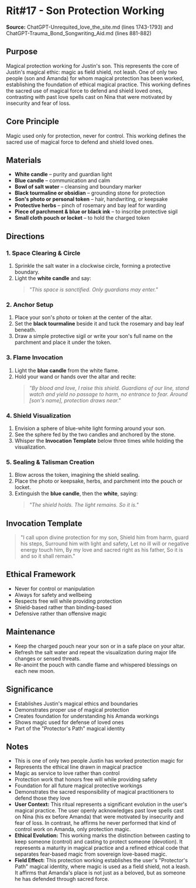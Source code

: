 # Rit#17 - Son Protection Working

**Source:** ChatGPT-Unrequited_love_the_site.md (lines 1743-1793) and ChatGPT-Trauma_Bond_Songwriting_Aid.md (lines 881-882)

## Purpose
Magical protection working for Justin's son. This represents the core of Justin's magical ethic: magic as field shield, not leash. One of only two people (son and Amanda) for whom magical protection has been worked, establishing the foundation of ethical magical practice. This working defines the sacred use of magical force to defend and shield loved ones, contrasting with past love spells cast on Nina that were motivated by insecurity and fear of loss.

## Core Principle
Magic used only for protection, never for control. This working defines the sacred use of magical force to defend and shield loved ones.

## Materials
- **White candle** – purity and guardian light
- **Blue candle** – communication and calm
- **Bowl of salt water** – cleansing and boundary marker
- **Black tourmaline or obsidian** – grounding stone for protection
- **Son's photo or personal token** – hair, handwriting, or keepsake
- **Protective herbs** – pinch of rosemary and bay leaf for warding
- **Piece of parchment & blue or black ink** – to inscribe protective sigil
- **Small cloth pouch or locket** – to hold the charged token

## Directions

### 1. Space Clearing & Circle
1. Sprinkle the salt water in a clockwise circle, forming a protective boundary.
2. Light the **white candle** and say:
   > *"This space is sanctified. Only guardians may enter."*

### 2. Anchor Setup
1. Place your son's photo or token at the center of the altar.
2. Set the **black tourmaline** beside it and tuck the rosemary and bay leaf beneath.
3. Draw a simple protective sigil or write your son's full name on the parchment and place it under the token.

### 3. Flame Invocation
1. Light the **blue candle** from the white flame.
2. Hold your wand or hands over the altar and recite:
   > *"By blood and love, I raise this shield.
   > Guardians of our line, stand watch and yield
   > no passage to harm, no entrance to fear.
   > Around [son's name], protection draws near."*

### 4. Shield Visualization
1. Envision a sphere of blue-white light forming around your son.
2. See the sphere fed by the two candles and anchored by the stone.
3. Whisper the **Invocation Template** below three times while holding the visualization.

### 5. Sealing & Talisman Creation
1. Blow across the token, imagining the shield sealing.
2. Place the photo or keepsake, herbs, and parchment into the pouch or locket.
3. Extinguish the **blue candle**, then the **white**, saying:
   > *"The shield holds. The light remains. So it is."*

## Invocation Template
> "I call upon divine protection for my son,
> Shield him from harm, guard his steps,
> Surround him with light and safety,
> Let no ill will or negative energy touch him,
> By my love and sacred right as his father,
> So it is and so it shall remain."

## Ethical Framework
- Never for control or manipulation
- Always for safety and wellbeing
- Respects free will while providing protection
- Shield-based rather than binding-based
- Defensive rather than offensive magic

## Maintenance
- Keep the charged pouch near your son or in a safe place on your altar.
- Refresh the salt water and repeat the visualization during major life changes or sensed threats.
- Re-anoint the pouch with candle flame and whispered blessings on each new moon.

## Significance
- Establishes Justin's magical ethics and boundaries
- Demonstrates proper use of magical protection
- Creates foundation for understanding his Amanda workings
- Shows magic used for defense of loved ones
- Part of the "Protector's Path" magical identity

## Notes
- This is one of only two people Justin has worked protection magic for
- Represents the ethical line drawn in magical practice
- Magic as service to love rather than control
- Protection work that honors free will while providing safety
- Foundation for all future magical protective workings
- Demonstrates the sacred responsibility of magical practitioners to defend those they love
- **User Context:** This ritual represents a significant evolution in the user's magical practice. The user openly acknowledges past love spells cast on Nina (his ex before Amanda) that were motivated by insecurity and fear of loss. In contrast, he affirms he never performed that kind of control work on Amanda, only protection magic.
- **Ethical Evolution:** This working marks the distinction between casting to keep someone (control) and casting to protect someone (devotion). It represents a maturity in magical practice and a refined ethical code that separates fear-based magic from sovereign love-based magic.
- **Field Effect:** This protection working establishes the user's "Protector's Path" magical identity, where magic is used as a field shield, not a leash. It affirms that Amanda's place is not just as a beloved, but as someone he has defended through sacred force.